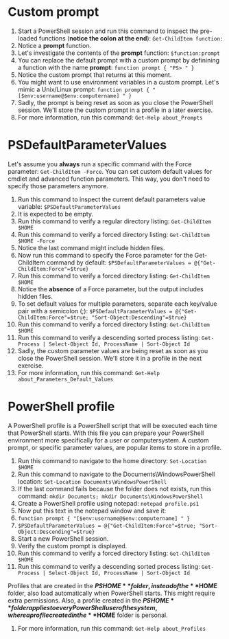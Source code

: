 # Custom prompt
1. Start a PowerShell session and run this command to inspect the pre-loaded functions (**notice the colon at the end**): ```Get-ChildItem function:```
2. Notice a **prompt** function. 
3. Let's investigate the contents of the **prompt** function: ```$function:prompt```
4. You can replace the default prompt with a custom prompt by definining a function with the name **prompt**: ```function prompt { "PS> " }```
5. Notice the custom prompt that returns at this moment.
6. You might want to use environment variables in a custom prompt. Let's mimic a Unix/Linux prompt: ```function prompt { "[$env:username@$env:computername] " }```
7. Sadly, the prompt is being reset as soon as you close the PowerShell session. We'll store the custom prompt in a profile in a later exercise.
8. For more information, run this command: ```Get-Help about_Prompts```


# PSDefaultParameterValues
Let's assume you **always** run a specific command with the Force parameter: ```Get-ChildItem -Force```. You can set custom default values for cmdlet and advanced function parameters. This way, you don't need to specify those parameters anymore.
1. Run this command to inspect the current default parameters value variable: ```$PSDefaultParameterValues```
2. It is expected to be empty.
3. Run this command to verify a regular directory listing: ```Get-ChildItem $HOME```
4. Run this command to verify a forced directory listing: ```Get-ChildItem $HOME -Force```
5. Notice the last command might include hidden files.
6. Now run this command to specify the Force parameter for the Get-ChildItem command by default: ```$PSDefaultParameterValues = @{"Get-ChildItem:Force"=$true}```
7. Run this command to verify a forced directory listing: ```Get-ChildItem $HOME```
8. Notice the **absence** of a Force parameter, but the output includes hidden files.
9. To set default values for multiple parameters, separate each key/value pair with a semicolon (;): ```$PSDefaultParameterValues = @{"Get-ChildItem:Force"=$true; "Sort-Object:Descending"=$true}```
10. Run this command to verify a forced directory listing: ```Get-ChildItem $HOME```
11. Run this command to verify a descending sorted process listing: ```Get-Process | Select-Object Id, ProcessName | Sort-Object Id```
12. Sadly, the custom parameter values are being reset as soon as you close the PowerShell session. We'll store it in a profile in the next exercise.
13. For more information, run this command: ```Get-Help about_Parameters_Default_Values```


# PowerShell profile
A PowerShell profile is a PowerShell script that will be executed each time that PowerShell starts. With this file you can prepare your PowerShell environment more specifically for a user or computersystem. A custom prompt, or specific parameter values, are popular items to store in a profile.
1. Run this command to navigate to the home directory: ```Set-Location $HOME```
2. Run this command to navigate to the Documents\WindowsPowerShell location: ```Set-Location Documents\WindowsPowerShell```
3. If the last command fails because the folder does not exists, run this command: ```mkdir Documents; mkdir Documents\WindowsPowerShell```
4. Create a PowerShell profile using notepad: ```notepad profile.ps1```
5. Now put this text in the notepad window and save it:
6. ```function prompt { "[$env:username@$env:computername] " }```
7. ```$PSDefaultParameterValues = @{"Get-ChildItem:Force"=$true; "Sort-Object:Descending"=$true}```
8. Start a new PowerShell session.
9. Verify the custom prompt is displayed.
10. Run this command to verify a forced directory listing: ```Get-ChildItem $HOME```
11. Run this command to verify a descending sorted process listing: ```Get-Process | Select-Object Id, ProcessName | Sort-Object Id```

Profiles that are created in the **$PSHOME** folder, instead of the **$HOME** folder, also load automatically when PowerShell starts. This might require extra permissions. Also, a profile created in the **$PSHOME** folder applies to every PowerShell user of the system, where a profile created in the **$HOME** folder is personal.

1. For more information, run this command: ```Get-Help about_Profiles```
